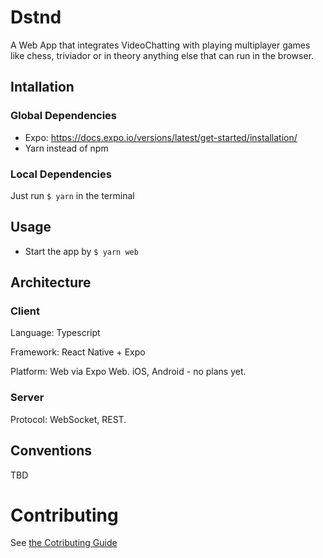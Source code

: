 # Dstnd

A Web App that integrates VideoChatting with playing multiplayer games like chess, triviador or in theory anything else that can run in the browser.

## Intallation

### Global Dependencies
- Expo: https://docs.expo.io/versions/latest/get-started/installation/
- Yarn instead of npm

### Local Dependencies

Just run `$ yarn` in the terminal

## Usage

- Start the app by `$ yarn web`


## Architecture

### Client

Language: Typescript

Framework: React Native + Expo

Platform: Web via Expo Web. iOS, Android - no plans yet.


### Server

Protocol: WebSocket, REST.

## Conventions

TBD

# Contributing

See [the Cotributing Guide](Contributing_Guide.md)
